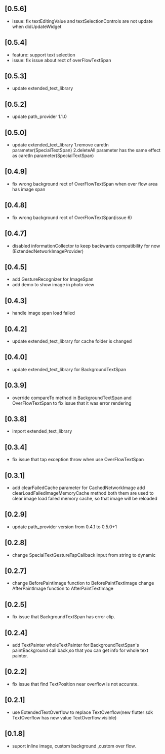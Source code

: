 ## [0.5.6]

* issue: fix textEditingValue and textSelectionControls are not update when didUpdateWidget

## [0.5.4]

* feature: support text selection
* issue: fix issue about rect of overFlowTextSpan 

## [0.5.3]

* update extended_text_library

## [0.5.2]

* update path_provider 1.1.0

## [0.5.0]

* update extended_text_library
1.remove caretIn parameter(SpecialTextSpan)
2.deleteAll parameter has the same effect as caretIn parameter(SpecialTextSpan)

## [0.4.9]

* fix wrong background rect of OverFlowTextSpan when over flow area has image span

## [0.4.8]

* fix wrong background rect of OverFlowTextSpan(issue 6)

## [0.4.7]

* disabled informationCollector to keep backwards compatibility for now (ExtendedNetworkImageProvider)

## [0.4.5]

* add GestureRecognizer for ImageSpan
* add demo to show image in photo view

## [0.4.3]

* handle image span load failed

## [0.4.2]

* update extended_text_library for cache folder is changed

## [0.4.0]

* update extended_text_library for BackgroundTextSpan

## [0.3.9]

* override compareTo method in BackgroundTextSpan and OverFlowTextSpan to
  fix issue that it was error rendering

## [0.3.8]

* import extended_text_library

## [0.3.4]

* fix issue that tap exception throw when use OverFlowTextSpan

## [0.3.1]

* add clearFailedCache parameter for CachedNetworkImage
  add clearLoadFailedImageMemoryCache method
  both them are used to clear image load failed memory cache, so that image will be reloaded

## [0.2.9]

* update path_provider version from 0.4.1 to 0.5.0+1

## [0.2.8]

* change SpecialTextGestureTapCallback input from string to dynamic
 
## [0.2.7]

* change BeforePaintImage function to BeforePaintTextImage 
  change AfterPaintImage function to AfterPaintTextImage 

## [0.2.5]

* fix issue that BackgroundTextSpan has error clip.

## [0.2.4]

* add TextPainter wholeTextPainter for BackgroundTextSpan's paintBackground call back,so that you can get info for
whole text painter. 

## [0.2.2]

* fix issue that find TextPosition near overflow is not accurate.

## [0.2.1]

* use ExtendedTextOverflow to replace TextOverflow(new flutter sdk TextOverflow has new value TextOverflow.visible)

## [0.1.8]

* suport inline image, custom background ,custom over flow.
